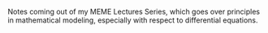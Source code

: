 Notes coming out of my MEME Lectures Series, which goes over principles in mathematical modeling, especially with respect to differential equations.
